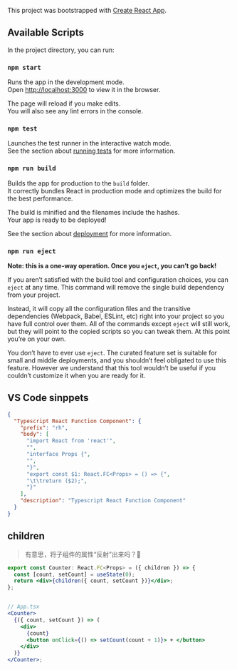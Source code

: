 This project was bootstrapped with [Create React App](https://github.com/facebook/create-react-app).

## Available Scripts

In the project directory, you can run:

### `npm start`

Runs the app in the development mode.<br>
Open [http://localhost:3000](http://localhost:3000) to view it in the browser.

The page will reload if you make edits.<br>
You will also see any lint errors in the console.

### `npm test`

Launches the test runner in the interactive watch mode.<br>
See the section about [running tests](https://facebook.github.io/create-react-app/docs/running-tests) for more information.

### `npm run build`

Builds the app for production to the `build` folder.<br>
It correctly bundles React in production mode and optimizes the build for the best performance.

The build is minified and the filenames include the hashes.<br>
Your app is ready to be deployed!

See the section about [deployment](https://facebook.github.io/create-react-app/docs/deployment) for more information.

### `npm run eject`

**Note: this is a one-way operation. Once you `eject`, you can’t go back!**

If you aren’t satisfied with the build tool and configuration choices, you can `eject` at any time. This command will remove the single build dependency from your project.

Instead, it will copy all the configuration files and the transitive dependencies (Webpack, Babel, ESLint, etc) right into your project so you have full control over them. All of the commands except `eject` will still work, but they will point to the copied scripts so you can tweak them. At this point you’re on your own.

You don’t have to ever use `eject`. The curated feature set is suitable for small and middle deployments, and you shouldn’t feel obligated to use this feature. However we understand that this tool wouldn’t be useful if you couldn’t customize it when you are ready for it.

## VS Code sinppets

```json
{
  "Typescript React Function Component": {
    "prefix": "rh",
    "body": [
      "import React from 'react'",
      "",
      "interface Props {",
      "",
      "}",
      "export const $1: React.FC<Props> = () => {",
      "\t\treturn ($2);",
      "}"
    ],
    "description": "Typescript React Function Component"
  }
}
```

## children

> 有意思，将子组件的属性“反射”出来吗？🤔

```jsx
export const Counter: React.FC<Props> = ({ children }) => {
  const [count, setCount] = useState(0);
  return <div>{children({ count, setCount })}</div>;
};


// App.tsx
<Counter>
  {({ count, setCount }) => (
    <div>
      {count}
      <button onClick={() => setCount(count + 1)}> + </button>
    </div>
  )}
</Counter>;
```
